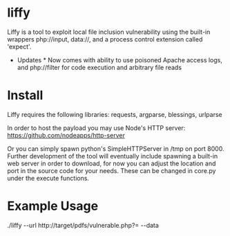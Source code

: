 liffy
=====

Liffy is a tool to exploit local file inclusion vulnerability using the built-in wrappers php://input, data://, and a process control extension called 'expect'.

* Updates * Now comes with ability to use poisoned Apache access logs, and php://filter for code execution and arbitrary file reads


Install
=======

Liffy requires the following libraries: requests, argparse, blessings, urlparse

In order to host the payload you may use Node's HTTP server: https://github.com/nodeapps/http-server

Or you can simply spawn python's SimpleHTTPServer in /tmp on port 8000.  Further development of the tool will eventually include spawning a built-in web server in order to download, for now you can adjust the location and port in the source code for your needs.  These can be changed in core.py under the execute functions.


Example Usage 
==============

./liffy --url http://target/pdfs/vulnerable.php?= --data
